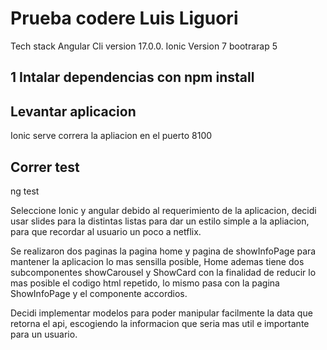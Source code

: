 # Prueba codere Luis Liguori

Tech stack Angular Cli version 17.0.0.
Ionic Version 7
bootrarap 5

## 1 Intalar dependencias con npm install

## Levantar aplicacion

Ionic serve correra la apliacion en el puerto 8100

## Correr test 

ng test


Seleccione Ionic y angular debido al requerimiento de la aplicacion, decidi usar slides para la distintas listas para dar un estilo simple a la apliacion, para que recordar al usuario un poco a netflix. 

Se realizaron dos paginas la pagina home y pagina de showInfoPage para mantener la aplicacion lo mas sensilla posible, Home ademas tiene dos subcomponentes showCarousel y ShowCard con la finalidad de reducir lo mas posible el codigo html repetido, lo mismo pasa con la pagina ShowInfoPage y el componente accordios.

Decidi implementar modelos para poder manipular facilmente la data que retorna el api, escogiendo la informacion que seria mas util e importante para un usuario.